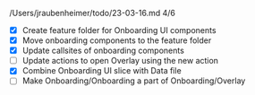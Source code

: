 /Users/jraubenheimer/todo/23-03-16.md
4/6
- [x] Create feature folder for Onboarding UI components
- [x] Move onboarding components to the feature folder
- [x] Update callsites of onboarding components
- [ ] Update actions to open Overlay using the new action
- [x] Combine Onboarding UI slice with Data file
- [ ] Make Onboarding/Onboarding a part of Onboarding/Overlay
